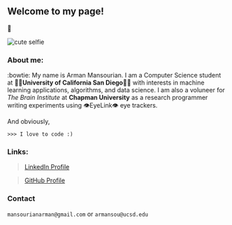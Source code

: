 ## Welcome to my page!
:robot:

![cute selfie](https://avatars2.githubusercontent.com/u/29320675?s=400&u=b2c3ff7c8be281a218e0d42870cf62e36fe604c8&v=4)


### About me:

:bowtie: My name is Arman Mansourian. I am a Computer Science student at :ocean::trident:**University of California San Diego**:trident::ocean: with interests in machine learning applications, algorithms, and data science. I am also a voluneer for *The Brain Institute* at **Chapman University** as a research programmer writing experiments using :eye:EyeLink:eye: eye trackers.

And obviously,
```
>>> I love to code :)
```

### Links:
> [LinkedIn Profile](https://www.linkedin.com/in/arman-mansourian/)

> [GitHub Profile](https://github.com/amansourian)


### Contact
`mansourianarman@gmail.com` or `armansou@ucsd.edu`
